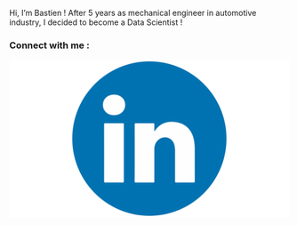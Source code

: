 Hi, I’m Bastien ! After 5 years as mechanical engineer in automotive industry, I decided to become a Data Scientist !

### Connect with me :
[ ![img_contact](./img/LinkedIn-Symbole.png)](https://www.linkedin.com/in/bastien-richasse-a6098b96/)
<!---
BastienRi/BastienRi is a ✨ special ✨ repository because its `README.md` (this file) appears on your GitHub profile.
You can click the Preview link to take a look at your changes.
--->
